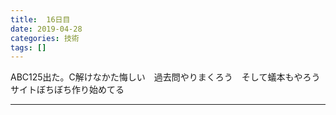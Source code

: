 ```yaml
---
title:  16日目
date: 2019-04-28
categories: 技術
tags: []
---
```

<p>ABC125出た。C解けなかた悔しい　過去問やりまくろう　そして蟻本もやろう<br />
サイトぼちぼち作り始めてる</p>

-----
